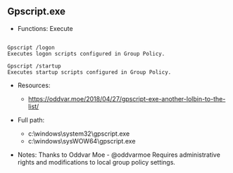 ## Gpscript.exe
* Functions: Execute
```

Gpscript /logon
Executes logon scripts configured in Group Policy.

Gpscript /startup
Executes startup scripts configured in Group Policy.
```
   
* Resources:   
  * https://oddvar.moe/2018/04/27/gpscript-exe-another-lolbin-to-the-list/
   
* Full path:   
  * c:\windows\system32\gpscript.exe
  * c:\windows\sysWOW64\gpscript.exe
   
* Notes: Thanks to Oddvar Moe - @oddvarmoe
Requires administrative rights and modifications to local group policy settings.
  
   
